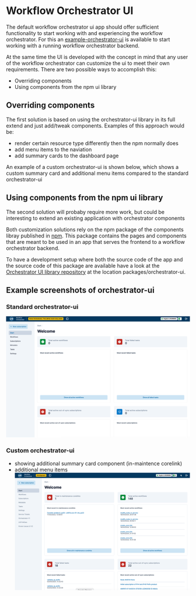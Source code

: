 # Workflow Orchestrator UI

The default workflow orchestrator ui app should offer sufficient functionality to start working with and experiencing the workflow orchestrator. For this an [example-orchestrator-ui](https://github.com/workfloworchestrator/example-orchestrator-ui) is available to start working with a running workflow orchestrator backend.

At the same time the UI is developed with the concept in mind that any user of the workflow orchestrator can customize the ui to meet their own requirements. There are two possible ways to accomplish this:

- Overriding components
- Using components from the npm ui library


## Overriding components
The first solution is based on using the orchestrator-ui library in its full extend and just add/tweak components. Examples of this approach would be:
- render certain resource type differently then the npm normally does
- add menu items to the naviation
- add summary cards to the dashboard page

An example of a custom orchestrator-ui is shown below, which shows a custom summary card and additional menu items compared to the standard orchestrator-ui

## Using components from the npm ui library
The second solution will probaby require more work, but could be interesting to extend an existing application with orchestrator components


Both customization solutions rely on the npm package of the components libray published in [npm](https://www.npmjs.com/package/@orchestrator-ui/orchestrator-ui-components). This package contains the pages and components that are meant to be used in an app that serves the frontend to a workflow orchestrator backend.

To have a development setup where both the source code of the app and the source code of this package are available have a look at the [Orchestrator UI library repository](https://github.com/workfloworchestrator/orchestrator-ui-library) at the location packages/orchestrator-ui.


## Example screenshots of orchestrator-ui
### Standard orchestrator-ui
![Screenshot](img/Standard-orchestrator-ui.png)

### Custom orchestrator-ui
- showing additional summary card component (in-maintence corelink)
- additional menu items
![Screenshot](img/Custom-orchestrator-ui-using-override.png)
